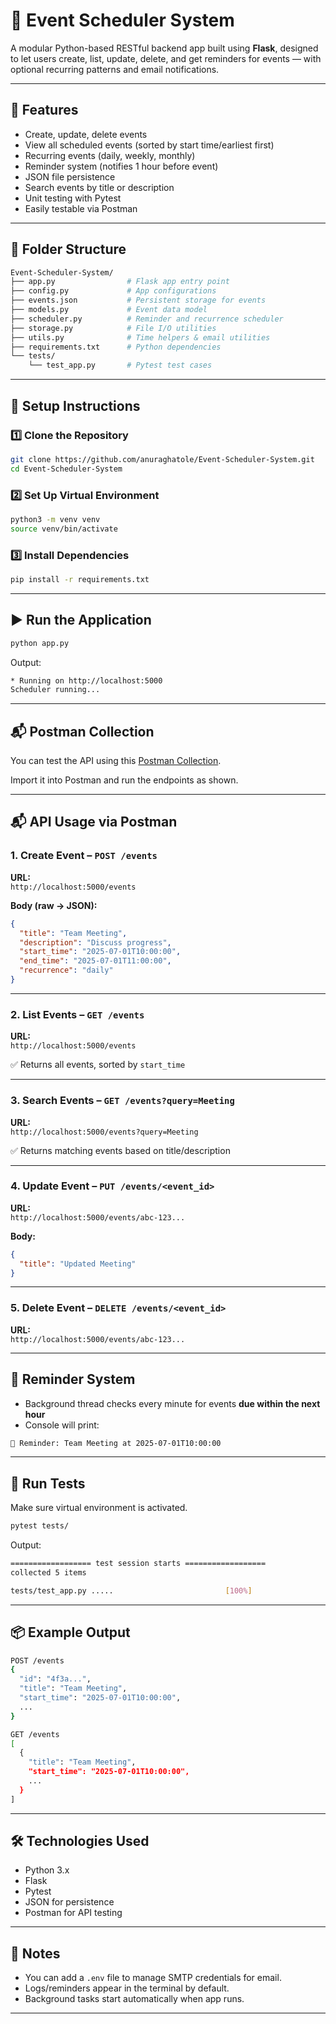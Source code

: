 # 📅 Event Scheduler System

A modular Python-based RESTful backend app built using **Flask**, designed to let users create, list, update, delete, and get reminders for events — with optional recurring patterns and email notifications.

---

## 🚀 Features

- Create, update, delete events
- View all scheduled events (sorted by start time/earliest first)
- Recurring events (daily, weekly, monthly)
- Reminder system (notifies 1 hour before event)
- JSON file persistence
- Search events by title or description
- Unit testing with Pytest
- Easily testable via Postman

---

## 📂 Folder Structure

```bash
Event-Scheduler-System/
├── app.py                # Flask app entry point
├── config.py             # App configurations
├── events.json           # Persistent storage for events
├── models.py             # Event data model
├── scheduler.py          # Reminder and recurrence scheduler
├── storage.py            # File I/O utilities
├── utils.py              # Time helpers & email utilities
├── requirements.txt      # Python dependencies
└── tests/
    └── test_app.py       # Pytest test cases
```

---

## 🔧 Setup Instructions

### 1️⃣ Clone the Repository

```bash
git clone https://github.com/anuraghatole/Event-Scheduler-System.git
cd Event-Scheduler-System
```

### 2️⃣ Set Up Virtual Environment

```bash
python3 -m venv venv
source venv/bin/activate
```

### 3️⃣ Install Dependencies

```bash
pip install -r requirements.txt
```

---

## ▶️ Run the Application

```bash
python app.py
```

Output:

```bash
* Running on http://localhost:5000
Scheduler running...
```

---

## 📬 Postman Collection

You can test the API using this [Postman Collection](https://.postman.co/workspace/My-Workspace~60177286-b157-4b33-86b5-f812448a2899/collection/36430452-7c0bb31d-28e8-44e9-bc26-a416c81608c4?action=share&creator=36430452).

Import it into Postman and run the endpoints as shown.

---

## 📬 API Usage via Postman

### 1. Create Event – `POST /events`

**URL:**  
`http://localhost:5000/events`

**Body (raw → JSON):**

```json
{
  "title": "Team Meeting",
  "description": "Discuss progress",
  "start_time": "2025-07-01T10:00:00",
  "end_time": "2025-07-01T11:00:00",
  "recurrence": "daily"
}
```

---

### 2. List Events – `GET /events`

**URL:**  
`http://localhost:5000/events`

✅ Returns all events, sorted by `start_time`

---

### 3. Search Events – `GET /events?query=Meeting`

**URL:**  
`http://localhost:5000/events?query=Meeting`

✅ Returns matching events based on title/description

---

### 4. Update Event – `PUT /events/<event_id>`

**URL:**  
`http://localhost:5000/events/abc-123...`

**Body:**

```json
{
  "title": "Updated Meeting"
}
```

---

### 5. Delete Event – `DELETE /events/<event_id>`

**URL:**  
`http://localhost:5000/events/abc-123...`

---

## 🔔 Reminder System

- Background thread checks every minute for events **due within the next hour**
- Console will print:

```bash
🔔 Reminder: Team Meeting at 2025-07-01T10:00:00
```

---

## 🧪 Run Tests

Make sure virtual environment is activated.

```bash
pytest tests/
```

Output:

```bash
================== test session starts ==================
collected 5 items

tests/test_app.py .....                         [100%]
```

---

## 📦 Example Output

```bash
POST /events
{
  "id": "4f3a...",
  "title": "Team Meeting",
  "start_time": "2025-07-01T10:00:00",
  ...
}
```

```bash
GET /events
[
  {
    "title": "Team Meeting",
    "start_time": "2025-07-01T10:00:00",
    ...
  }
]
```

---

## 🛠️ Technologies Used

- Python 3.x
- Flask
- Pytest
- JSON for persistence
- Postman for API testing

---

## 🧠 Notes

- You can add a `.env` file to manage SMTP credentials for email.
- Logs/reminders appear in the terminal by default.
- Background tasks start automatically when app runs.

---
